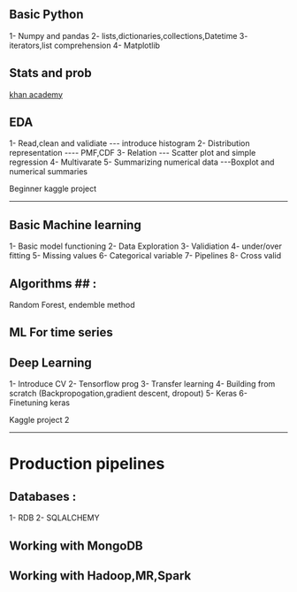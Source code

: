 ## Basic Python ##
1- Numpy and pandas
2- lists,dictionaries,collections,Datetime
3- iterators,list comprehension
4- Matplotlib

## Stats and prob ##
[khan academy](https://www.khanacademy.org/math/statistics-probability)

## EDA ##
1- Read,clean and validiate --- introduce histogram
2- Distribution representation ---- PMF,CDF
3- Relation --- Scatter plot and simple regression
4- Multivarate
5- Summarizing numerical data ---Boxplot and numerical summaries

Beginner kaggle project

*****************************************

## Basic Machine learning ##
1- Basic model functioning
2- Data Exploration
3- Validiation
4- under/over fitting
5- Missing values
6- Categorical variable
7- Pipelines
8- Cross valid

## Algorithms ## :
Random Forest, endemble method

## ML For time series ##

## Deep Learning ##
1- Introduce CV
2- Tensorflow prog
3- Transfer learning
4- Building from scratch (Backpropogation,gradient descent, dropout)
5- Keras
6- Finetuning keras

Kaggle project 2


*****************************************

# Production pipelines #

## Databases : ##
1- RDB
2- SQLALCHEMY

## Working with MongoDB ##

## Working with Hadoop,MR,Spark ##




